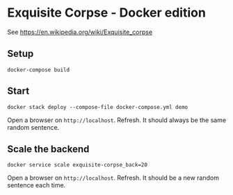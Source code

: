 # Exquisite Corpse - Docker edition

See https://en.wikipedia.org/wiki/Exquisite_corpse

## Setup

```
docker-compose build
```

## Start

```
docker stack deploy --compose-file docker-compose.yml demo
```

Open a browser on `http://localhost`. Refresh. It should always be the same random sentence.

## Scale the backend

```
docker service scale exquisite-corpse_back=20
```

Open a browser on `http://localhost`. Refresh. It should be a new random sentence each time.
